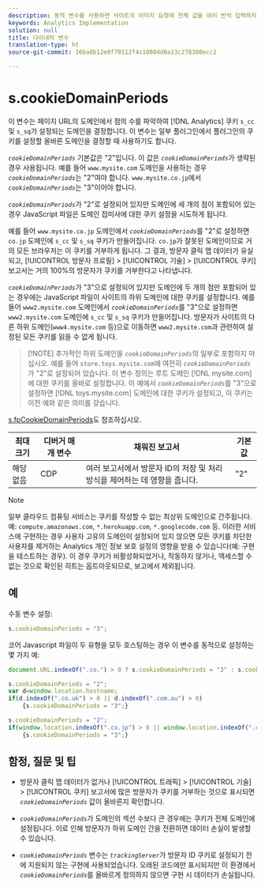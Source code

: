 ```yaml
---
description: 동적 변수를 사용하면 사이트의 이미지 요청에 전체 값을 여러 번씩 입력하지 않고도 한 변수에서 다른 변수로 값을 복사할 수 있습니다.
keywords: Analytics Implementation
solution: null
title: 다이내믹 변수
translation-type: ht
source-git-commit: 16ba0b12e0f70112f4c10804d0a13c278388ecc2

---
```



# s.cookieDomainPeriods

이 변수는 페이지 URL의 도메인에서 점의 수를 파악하여 [!DNL Analytics] 쿠키 `s_cc` 및 `s_sq`가 설정되는 도메인을 결정합니다. 이 변수는 일부 플러그인에서 플러그인의 쿠키를 설정할 올바른 도메인을 결정할 때 사용하기도 합니다.

*`cookieDomainPeriods`* 기본값은 "2"입니다. 이 값은 *`cookieDomainPeriods`*&#x200B;가 생략된 경우 사용됩니다. 예를 들어 `www.mysite.com` 도메인을 사용하는 경우 *`cookieDomainPeriods`*&#x200B;는 "2"여야 합니다. `www.mysite.co.jp`에서 *`cookieDomainPeriods`*&#x200B;는 "3"이어야 합니다.

*`cookieDomainPeriods`*&#x200B;가 "2"로 설정되어 있지만 도메인에 세 개의 점이 포함되어 있는 경우 JavaScript 파일은 도메인 접미사에 대한 쿠키 설정을 시도하게 됩니다.

예를 들어 `www.mysite.co.jp` 도메인에서 *`cookieDomainPeriods`*&#x200B;를 "2"로 설정하면 `co.jp` 도메인에 `s_cc` 및 `s_sq` 쿠키가 만들어집니다. `co.jp`가 잘못된 도메인이므로 거의 모든 브라우저는 이 쿠키를 거부하게 됩니다. 그 결과, 방문자 클릭 맵 데이터가 유실되고, [!UICONTROL 방문자 프로필] &gt; [!UICONTROL 기술] &gt; [!UICONTROL 쿠키] 보고서는 거의 100%의 방문자가 쿠키를 거부한다고 나타냅니다.

*`cookieDomainPeriods`*&#x200B;가 "3"으로 설정되어 있지만 도메인에 두 개의 점만 포함되어 있는 경우에는 JavaScript 파일이 사이트의 하위 도메인에 대한 쿠키를 설정합니다. 예를 들어 `www2.mysite.com` 도메인에서 *`cookieDomainPeriods`*&#x200B;를 "3"으로 설정하면 `www2.mysite.com` 도메인에 `s_cc` 및 `s_sq` 쿠키가 만들어집니다. 방문자가 사이트의 다른 하위 도메인(`www4.mysite.com` 등)으로 이동하면 `www2.mysite.com`과 관련하여 설정된 모든 쿠키를 읽을 수 없게 됩니다.

> [!NOTE] 추가적인 하위 도메인을 *`cookieDomainPeriods`*&#x200B;의 일부로 포함하지 마십시오. 예를 들어 `store.toys.mysite.com`에 여전히 *`cookieDomainPeriods`*&#x200B;가 "2"로 설정되어 있습니다. 이 변수 정의는 루트 도메인 [!DNL mysite.com]에 대한 쿠키를 올바로 설정합니다. 이 예에서 *`cookieDomainPeriods`*&#x200B;를 "3"으로 설정하면 [!DNL toys.mysite.com] 도메인에 대한 쿠키가 설정되고, 이 쿠키는 이전 예와 같은 의미를 갖습니다.

[s.fpCookieDomainPeriods](https://docs.adobe.com/content/help/ko-KR/analytics/implementation/javascript-implementation/variables-analytics-reporting/config-var/s-account.html)도 참조하십시오.

| 최대 크기 | 디버거 매개 변수 | 채워진 보고서 | 기본값 |
|---|---|---|---|
| 해당 없음 | CDP | 여러 보고서에서 방문자 ID의 저장 및 처리 방식을 제어하는 데 영향을 줍니다. | "2" |

>[!NOTE]
>
>일부 클라우드 컴퓨팅 서비스는 쿠키를 작성할 수 없는 최상위 도메인으로 간주됩니다. 예: `compute.amazonaws.com`, `*.herokuapp.com`, `*.googlecode.com` 등. 이러한 서비스에 구현하는 경우 사용자 고유의 도메인이 설정되어 있지 않으면 모든 쿠키를 차단한 사용자를 제거하는 Analytics 개인 정보 보호 설정의 영향을 받을 수 있습니다(예: 구현을 테스트하는 경우). 이 경우 쿠키가 비활성화되었거나, 작동하지 않거나, 액세스할 수 없는 것으로 확인된 히트는 옵트아웃되므로, 보고에서 제외됩니다.

## 예

수동 변수 설정:

```js
s.cookieDomainPeriods = "3";
```

코어 Javascript 파일이 두 유형을 모두 호스팅하는 경우 이 변수를 동적으로 설정하는 몇 가지 예:

```js
document.URL.indexOf(".co.") > 0 ? s.cookieDomainPeriods = "3" : s.cookieDomainPeriods = "2";
```

```js
s.cookieDomainPeriods = "2"; 
var d=window.location.hostname; 
if(d.indexOf(".co.uk") > 0 || d.indexOf(".com.au") > 0) 
    {s.cookieDomainPeriods = "3";}
```

```js
s.cookieDomainPeriods = "2"; 
if(window.location.indexOf(".co.jp") > 0 || window.location.indexOf(".com.au") > 0) 
    {s.cookieDomainPeriods = "3";}
```

## 함정, 질문 및 팁

* 방문자 클릭 맵 데이터가 없거나 [!UICONTROL 트래픽] &gt; [!UICONTROL 기술] &gt; [!UICONTROL 쿠키] 보고서에 많은 방문자가 쿠키를 거부하는 것으로 표시되면 *`cookieDomainPeriods`* 값이 올바른지 확인합니다.

* *`cookieDomainPeriods`*&#x200B;가 도메인의 섹션 수보다 큰 경우에는 쿠키가 전체 도메인에 설정됩니다. 이로 인해 방문자가 하위 도메인 간을 전환하면 데이터 손실이 발생할 수 있습니다.
*  *`cookieDomainPeriods`* 변수는 *`trackingServer`*&#x200B;가 방문자 ID 쿠키로 설정되기 전에 지원되지 않는 구현에 사용되었습니다. 오래된 코드에만 표시되지만 이 환경에서 *`cookieDomainPeriods`*&#x200B;를 올바르게 정의하지 않으면 구현 시 데이터가 손실됩니다.

